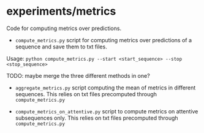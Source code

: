 # experiments/metrics
Code for computing metrics over predictions.

* `compute_metrics.py` script for computing metrics over predictions of a sequence
and save them to txt files.

Usage: `python compute_metrics.py --start <start_sequence> --stop <stop_sequence>`

TODO: maybe merge the three different methods in one?

* `aggregate_metrics.py` script computing the mean of metrics in different sequences.
This relies on txt files precomputed through `compute_metrics.py`

* `compute_metrics_on_attentive.py` script to compute metrics on attentive subsequences only.
This relies on txt files precomputed through `compute_metrics.py`
